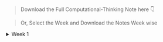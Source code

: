 > Download the Full Computational-Thinking Note here 👇

> Or, Select the Week and Download the Notes Week wise

<details><summary>Week 1</summary>

> Download the Full Week-1 Note here 👇
- [Week 1](https://raw.githubusercontent.com/hisayakhere/IITM-BS-DS/main/Levels/01Foundation-Level/002Computational-Thinking/Week01/Week1.pdf)

> Downlaod the Notes Lecture wise 👇
- [Lecture-1](https://raw.githubusercontent.com/hisayakhere/IITM-BS-DS/main/Levels/01Foundation-Level/002Computational-Thinking/Week01/Lecture1.1.pdf)
- [Lecture-2](https://raw.githubusercontent.com/hisayakhere/IITM-BS-DS/main/Levels/01Foundation-Level/002Computational-Thinking/Week01/Lecture1.2.pdf)
- [Tutorial for Lecture-2](https://raw.githubusercontent.com/hisayakhere/IITM-BS-DS/main/Levels/01Foundation-Level/002Computational-Thinking/Week01/TutorialForLecture1.2.pdf)
- [Lecture-3](https://raw.githubusercontent.com/hisayakhere/IITM-BS-DS/main/Levels/01Foundation-Level/002Computational-Thinking/Week01/Lecture1.3.pdf)
- [Tutorial for Lecture-3](https://raw.githubusercontent.com/hisayakhere/IITM-BS-DS/main/Levels/01Foundation-Level/002Computational-Thinking/Week01/TutorialForLecture1.3.pdf)
- [Lecture-4](https://raw.githubusercontent.com/hisayakhere/IITM-BS-DS/main/Levels/01Foundation-Level/002Computational-Thinking/Week01/Lecture1.4.pdf)
- [Lecture-5](https://raw.githubusercontent.com/hisayakhere/IITM-BS-DS/main/Levels/01Foundation-Level/002Computational-Thinking/Week01/Lecture1.5.pdf)
- [Tutorial for Lecture-5](https://raw.githubusercontent.com/hisayakhere/IITM-BS-DS/main/Levels/01Foundation-Level/002Computational-Thinking/Week01/TutorialForLecture1.5.pdf)
- [Lecture-6](https://raw.githubusercontent.com/hisayakhere/IITM-BS-DS/main/Levels/01Foundation-Level/002Computational-Thinking/Week01/Lecture1.6.pdf)
- [Lecture-7](https://raw.githubusercontent.com/hisayakhere/IITM-BS-DS/main/Levels/01Foundation-Level/002Computational-Thinking/Week01/Lecture1.7.pdf)
- [Lecture-8](https://raw.githubusercontent.com/hisayakhere/IITM-BS-DS/main/Levels/01Foundation-Level/002Computational-Thinking/Week01/Lecture1.8.pdf)
- [Lecture-9](https://raw.githubusercontent.com/hisayakhere/IITM-BS-DS/main/Levels/01Foundation-Level/002Computational-Thinking/Week01/Lecture1.9.pdf)
- [Lecture-10](https://raw.githubusercontent.com/hisayakhere/IITM-BS-DS/main/Levels/01Foundation-Level/002Computational-Thinking/Week01/Lecture1.10.pdf)
</details>

